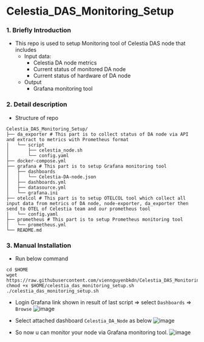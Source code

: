 # Celestia_DAS_Monitoring_Setup
### 1. Briefly Introduction
- This repo is used to setup Monitoring tool of Celestia DAS node that includes
  + Input data: 
    * Celestia DA node metrics
    * Current status of monitored DA node
    * Current status of hardware of DA node
  + Output
    * Grafana monitoring tool

### 2. Detail description
- Structure of repo
```
Celestia_DAS_Monitoring_Setup/
├── da_exporter # This part is to collect status of DA node via API and extract to metrics with Prometheus format
│   └── script
│       ├── celestia_node.sh 
│       └── config.yaml
├── docker-compose.yml
├── grafana # This part is to setup Grafana monitoring tool
│   ├── dashboards
│   │   └── Celestia-DA-node.json
│   ├── dashboards.yml
│   ├── datasource.yml
│   └── grafana.ini
├── otelcol # This part is to setup OTELCOL tool which collect all input data from metrics of DA node, node-exporter, da_exporter then send to OTEL of Celestia team and our prometheus tool
│   └── config.yaml
├── prometheus # This part is to setup Prometheus monitoring tool
│   └── prometheus.yml
└── README.md
```

### 3. Manual Installation
- Run below command
```
cd $HOME
wget https://raw.githubusercontent.com/viennguyenbkdn/Celestia_DAS_Monitoring_Setup/main/celestia_das_monitoring_setup.sh
chmod +x $HOME/celestia_das_monitoring_setup.sh
./celestia_das_monitoring_setup.sh
```

- Login Grafana link shown in result of last script => select `Dashboards` => `Browse`
![image](https://user-images.githubusercontent.com/91453629/232376637-f7422623-0371-4412-9778-739342b53152.png)

- Select attached dashboard `Celestia_DA_Node` as below
![image](https://user-images.githubusercontent.com/91453629/232376375-265689bd-5db7-4617-bcec-d74ad83e4fbb.png)

- So now u can monitor your node via Grafana monitoring tool.
![image](https://user-images.githubusercontent.com/91453629/232376495-283b752b-6cff-4d70-b936-834d956a9d42.png)

